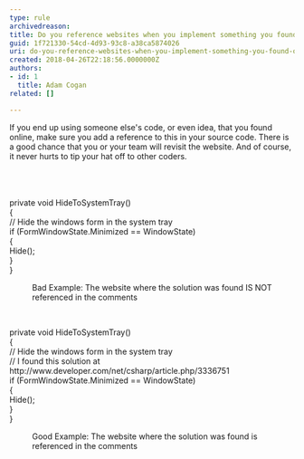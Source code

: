 ```yaml
---
type: rule
archivedreason: 
title: Do you reference websites when you implement something you found on Google?
guid: 1f721330-54cd-4d93-93c8-a38ca5874026
uri: do-you-reference-websites-when-you-implement-something-you-found-on-google
created: 2018-04-26T22:18:56.0000000Z
authors:
- id: 1
  title: Adam Cogan
related: []

---
```



If you end up using someone else's code, or even idea, that you found online, make sure you add a reference to this in your source code. There is a good chance that you or your team will revisit the website. And of course, it never hurts to tip your hat off to other coders.<br>​​<br>
<br><excerpt class='endintro'></excerpt><br>
<p class="ssw15-rteElement-CodeArea">​private void HideToSystemTray()<br>&#123;<br> // Hide the windows form in the system tray<br> if (FormWindowState.Minimized == WindowState)<br> &#123; <br> Hide();<br> &#125; <br>&#125;    </p><dd class="ssw15-rteElement-FigureBad">​​​Bad Example&#58;&#160;The website where the solution was found IS NOT referenced in the comments</dd><p><br></p><p class="ssw15-rteElement-CodeArea">private void HideToSystemTray()<br>&#123;<br> // Hide the windows form in the system tray<br> // I found this solution at http&#58;//www.developer.com/net/csharp/article.php/3336751<br> if (FormWindowState.Minimized == WindowState)<br> &#123; <br> Hide();<br> &#125; <br>&#125;    </p><dd class="ssw15-rteElement-FigureGood">Good Example&#58; The website where the solution was found is referenced in the comments​​<br></dd><p>​<br></p>


